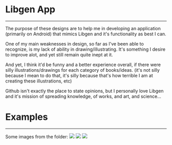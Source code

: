 # Libgen App
<hr>
The purpose of these designs are to help me in developing an application (primarily on Android) that mimics Libgen and it's functionality as best I can. 


One of my main weaknesses in design, so far as I've been able to recognize, is my lack of ability in drawing/illustrating. It's something I desire to improve alot, and yet still remain quite inept at it. 


And yet, I think it'd be funny and a better experience overall, if there were silly illustrations/drawings for each category of books/ideas. (it's not silly because I mean to do that, it's silly because that's how terrible I am at creating these illustrations, etc) 


Github isn't exactly the place to state opinions, but I personally love Libgen and it's mission of spreading knowledge, of works, and art, and science... 

# Examples
<hr>
Some images from the folder: 
<img src="https://github.com/dev-segal/RandomDesigns/blob/master/apps/libgen/Detailed%20recommendations%20view%2C%20DR%20View%20%E2%80%93%201.png" />
<img src="https://github.com/dev-segal/RandomDesigns/blob/master/apps/libgen/content%20view%20%E2%80%93%201.png" />
<img src="https://github.com/dev-segal/RandomDesigns/blob/master/apps/libgen/search%20view%20loading%20results.png" />
